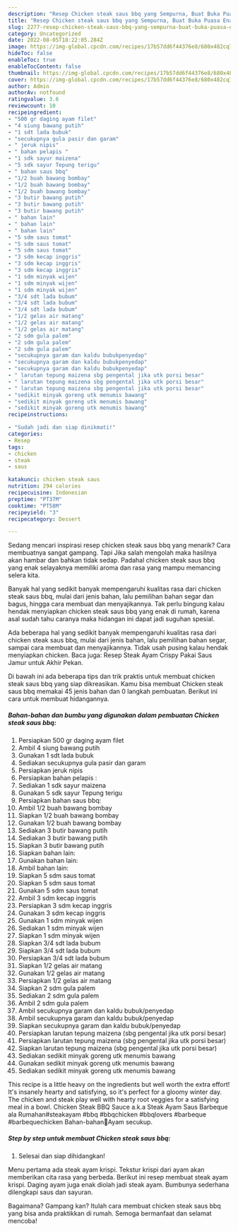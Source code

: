 ```yaml
---
description: "Resep Chicken steak saus bbq yang Sempurna, Buat Buka Puasa Enak"
title: "Resep Chicken steak saus bbq yang Sempurna, Buat Buka Puasa Enak"
slug: 2277-resep-chicken-steak-saus-bbq-yang-sempurna-buat-buka-puasa-enak
category: Uncategorized
date: 2022-08-05T18:22:05.284Z
image: https://img-global.cpcdn.com/recipes/17b57dd6f44376e8/680x482cq70/chicken-steak-saus-bbq-foto-resep-utama.jpg
hideToc: false
enableToc: true
enableTocContent: false
thumbnail: https://img-global.cpcdn.com/recipes/17b57dd6f44376e8/680x482cq70/chicken-steak-saus-bbq-foto-resep-utama.jpg
cover: https://img-global.cpcdn.com/recipes/17b57dd6f44376e8/680x482cq70/chicken-steak-saus-bbq-foto-resep-utama.jpg
author: Admin
authorAv: notfound
ratingvalue: 3.6
reviewcount: 10
recipeingredient:
- "500 gr daging ayam filet"
- "4 siung bawang putih"
- "1 sdt lada bubuk"
- "secukupnya gula pasir dan garam"
- " jeruk nipis"
- " bahan pelapis "
- "1 sdk sayur maizena"
- "5 sdk sayur Tepung terigu"
- " bahan saus bbq"
- "1/2 buah bawang bombay"
- "1/2 buah bawang bombay"
- "1/2 buah bawang bombay"
- "3 butir bawang putih"
- "3 butir bawang putih"
- "3 butir bawang putih"
- " bahan lain"
- " bahan lain"
- " bahan lain"
- "5 sdm saus tomat"
- "5 sdm saus tomat"
- "5 sdm saus tomat"
- "3 sdm kecap inggris"
- "3 sdm kecap inggris"
- "3 sdm kecap inggris"
- "1 sdm minyak wijen"
- "1 sdm minyak wijen"
- "1 sdm minyak wijen"
- "3/4 sdt lada bubum"
- "3/4 sdt lada bubum"
- "3/4 sdt lada bubum"
- "1/2 gelas air matang"
- "1/2 gelas air matang"
- "1/2 gelas air matang"
- "2 sdm gula palem"
- "2 sdm gula palem"
- "2 sdm gula palem"
- "secukupnya garam dan kaldu bubukpenyedap"
- "secukupnya garam dan kaldu bubukpenyedap"
- "secukupnya garam dan kaldu bubukpenyedap"
- " larutan tepung maizena sbg pengental jika utk porsi besar"
- " larutan tepung maizena sbg pengental jika utk porsi besar"
- " larutan tepung maizena sbg pengental jika utk porsi besar"
- "sedikit minyak goreng utk menumis bawang"
- "sedikit minyak goreng utk menumis bawang"
- "sedikit minyak goreng utk menumis bawang"
recipeinstructions:

- "Sudah jadi dan siap dinikmati!"
categories:
- Resep
tags:
- chicken
- steak
- saus

katakunci: chicken steak saus 
nutrition: 294 calories
recipecuisine: Indonesian
preptime: "PT37M"
cooktime: "PT58M"
recipeyield: "3"
recipecategory: Dessert

---
```



Sedang mencari inspirasi resep chicken steak saus bbq yang menarik? Cara membuatnya sangat gampang. Tapi Jika salah mengolah maka hasilnya akan hambar dan bahkan tidak sedap. Padahal chicken steak saus bbq yang enak selayaknya memiliki aroma dan rasa yang mampu memancing selera kita.


Banyak hal yang sedikit banyak mempengaruhi kualitas rasa dari chicken steak saus bbq, mulai dari jenis bahan, lalu pemilihan bahan segar dan bagus, hingga cara membuat dan menyajikannya. Tak perlu bingung kalau hendak menyiapkan chicken steak saus bbq yang enak di rumah, karena asal sudah tahu caranya maka hidangan ini dapat jadi suguhan spesial.

Ada beberapa hal yang sedikit banyak mempengaruhi kualitas rasa dari chicken steak saus bbq, mulai dari jenis bahan, lalu pemilihan bahan segar, sampai cara membuat dan menyajikannya. Tidak usah pusing kalau hendak menyiapkan chicken. Baca juga: Resep Steak Ayam Crispy Pakai Saus Jamur untuk Akhir Pekan.


Di bawah ini ada beberapa tips dan trik praktis untuk membuat chicken steak saus bbq yang siap dikreasikan. Kamu bisa membuat Chicken steak saus bbq memakai 45 jenis bahan dan 0 langkah pembuatan. Berikut ini cara untuk membuat hidangannya.

<!--inarticleads1-->

##### Bahan-bahan dan bumbu yang digunakan dalam pembuatan Chicken steak saus bbq:

1. Persiapkan 500 gr daging ayam filet
1. Ambil 4 siung bawang putih
1. Gunakan 1 sdt lada bubuk
1. Sediakan secukupnya gula pasir dan garam
1. Persiapkan  jeruk nipis
1. Persiapkan  bahan pelapis :
1. Sediakan 1 sdk sayur maizena
1. Gunakan 5 sdk sayur Tepung terigu
1. Persiapkan  bahan saus bbq:
1. Ambil 1/2 buah bawang bombay
1. Siapkan 1/2 buah bawang bombay
1. Gunakan 1/2 buah bawang bombay
1. Sediakan 3 butir bawang putih
1. Sediakan 3 butir bawang putih
1. Siapkan 3 butir bawang putih
1. Siapkan  bahan lain:
1. Gunakan  bahan lain:
1. Ambil  bahan lain:
1. Siapkan 5 sdm saus tomat
1. Siapkan 5 sdm saus tomat
1. Gunakan 5 sdm saus tomat
1. Ambil 3 sdm kecap inggris
1. Persiapkan 3 sdm kecap inggris
1. Gunakan 3 sdm kecap inggris
1. Gunakan 1 sdm minyak wijen
1. Sediakan 1 sdm minyak wijen
1. Siapkan 1 sdm minyak wijen
1. Siapkan 3/4 sdt lada bubum
1. Siapkan 3/4 sdt lada bubum
1. Persiapkan 3/4 sdt lada bubum
1. Siapkan 1/2 gelas air matang
1. Gunakan 1/2 gelas air matang
1. Persiapkan 1/2 gelas air matang
1. Siapkan 2 sdm gula palem
1. Sediakan 2 sdm gula palem
1. Ambil 2 sdm gula palem
1. Ambil secukupnya garam dan kaldu bubuk/penyedap
1. Ambil secukupnya garam dan kaldu bubuk/penyedap
1. Siapkan secukupnya garam dan kaldu bubuk/penyedap
1. Persiapkan  larutan tepung maizena (sbg pengental jika utk porsi besar)
1. Persiapkan  larutan tepung maizena (sbg pengental jika utk porsi besar)
1. Siapkan  larutan tepung maizena (sbg pengental jika utk porsi besar)
1. Sediakan sedikit minyak goreng utk menumis bawang
1. Gunakan sedikit minyak goreng utk menumis bawang
1. Sediakan sedikit minyak goreng utk menumis bawang


This recipe is a little heavy on the ingredients but well worth the extra effort! It&#39;s insanely hearty and satisfying, so it&#39;s perfect for a gloomy winter day. The chicken and steak play well with hearty root veggies for a satisfying meal in a bowl. Chicken Steak BBQ Sauce a.k.a Steak Ayam Saus Barbeque ala Rumahan#steakayam #bbq #bbqchicken #bbqlovers #barbeque #barbequechicken Bahan-bahan🌼Ayam secukup. 

<!--inarticleads2-->

##### Step by step untuk membuat Chicken steak saus bbq:


1. Selesai dan siap dihidangkan!

Menu pertama ada steak ayam krispi. Tekstur krispi dari ayam akan memberikan cita rasa yang berbeda. Berikut ini resep membuat steak ayam krispi. Daging ayam juga enak diolah jadi steak ayam. Bumbunya sederhana dilengkapi saus dan sayuran. 

Bagaimana? Gampang kan? Itulah cara membuat chicken steak saus bbq yang bisa anda praktikkan di rumah. Semoga bermanfaat dan selamat mencoba!
